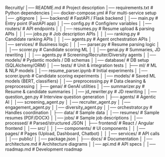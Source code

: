 Recruitly/
│── README.md             # Project description
│── requirements.txt      # Python dependencies
│── docker-compose.yml    # For multi-service setup
│── .gitignore
│
├── backend/              # FastAPI / Flask backend
│   │── main.py           # Entry point (FastAPI app)
│   │── config.py         # Config/env variables
│   │── routers/          # API endpoints
│   │   │── resumes.py    # Resume upload & parsing APIs
│   │   │── jobs.py       # Job description APIs
│   │   │── ranking.py    # Candidate ranking APIs
│   │   │── agents.py     # Agent orchestration APIs
│   │── services/         # Business logic
│   │   │── parser.py     # Resume parsing logic
│   │   │── scorer.py     # Candidate scoring ML
│   │   │── genai.py      # Summaries, JD rewriting
│   │   │── agents.py     # Screening/Recruiter/Diversity agents
│   │── models/           # Pydantic models / DB schemas
│   │── database/         # DB setup (SQLAlchemy/ORM)
│   │── tests/            # Unit & integration tests
│
├── ml/                   # ML & NLP models
│   │── resume_parser.ipynb  # Initial experiments
│   │── scorer.ipynb         # Candidate scoring experiments
│   │── models/              # Saved ML models (BERT, classifiers)
│   │── preprocessing.py     # Data cleaning & preprocessing
│
├── genai/                # GenAI utilities
│   │── summarizer.py     # Resume & candidate summaries
│   │── jd_rewriter.py    # JD rewriting
│   │── question_gen.py   # Interview question generation
│
├── agents/               # Agentic AI
│   │── screening_agent.py
│   │── recruiter_agent.py
│   │── engagement_agent.py
│   │── diversity_agent.py
│   │── orchestrator.py   # Handles coordination
│
├── data/                 # Sample data
│   │── resumes/          # Sample resumes (PDF/DOCX)
│   │── jobs/             # Sample job descriptions
│   │── processed/        # Parsed/structured JSON
│
├── frontend/             # React / Angular frontend
│   │── src/
│   │   │── components/   # UI components
│   │   │── pages/        # Pages (Upload, Dashboard, Chatbot)
│   │   │── services/     # API calls
│   │── public/
│   │── package.json
│
├── docs/                 # Documentation
│   │── architecture.md   # Architecture diagrams
│   │── api.md            # API specs
│   │── roadmap.md        # Development roadmap
